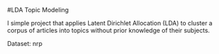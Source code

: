 #LDA Topic Modeling



I simple project that applies Latent Dirichlet Allocation (LDA) to cluster a corpus of articles into topics without prior knowledge of their subjects.

Dataset: nrp
